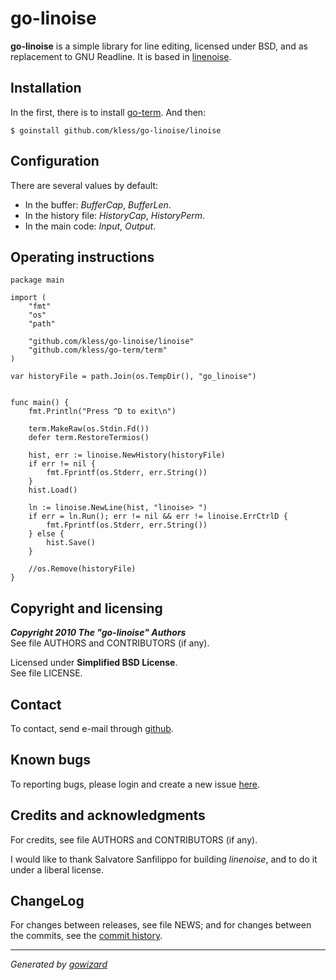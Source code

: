 go-linoise
==========

**go-linoise** is a simple library for line editing, licensed under BSD, and as
replacement to GNU Readline. It is based in [linenoise][4].


## Installation

In the first, there is to install [go-term][5]. And then:

	$ goinstall github.com/kless/go-linoise/linoise


## Configuration

There are several values by default:

+ In the buffer: *BufferCap*, *BufferLen*.
+ In the history file: *HistoryCap*, *HistoryPerm*.
+ In the main code: *Input*, *Output*.


## Operating instructions

	package main

	import (
		"fmt"
		"os"
		"path"

		"github.com/kless/go-linoise/linoise"
		"github.com/kless/go-term/term"
	)

	var historyFile = path.Join(os.TempDir(), "go_linoise")


	func main() {
		fmt.Println("Press ^D to exit\n")

		term.MakeRaw(os.Stdin.Fd())
		defer term.RestoreTermios()

		hist, err := linoise.NewHistory(historyFile)
		if err != nil {
			fmt.Fprintf(os.Stderr, err.String())
		}
		hist.Load()

		ln := linoise.NewLine(hist, "linoise> ")
		if err = ln.Run(); err != nil && err != linoise.ErrCtrlD {
			fmt.Fprintf(os.Stderr, err.String())
		} else {
			hist.Save()
		}

		//os.Remove(historyFile)
	}


## Copyright and licensing

***Copyright 2010  The "go-linoise" Authors***  
See file AUTHORS and CONTRIBUTORS (if any).

Licensed under **Simplified BSD License**.  
See file LICENSE.


## Contact

To contact, send e-mail through [github][1].


## Known bugs

To reporting bugs, please login and create a new issue [here][2].


## Credits and acknowledgments

For credits, see file AUTHORS and CONTRIBUTORS (if any).

I would like to thank Salvatore Sanfilippo for building *linenoise*, and to do it
under a liberal license.


## ChangeLog

For changes between releases, see file NEWS; and for changes between the commits,
see the [commit history][3].


* * *
*Generated by [gowizard](http://github.com/kless/gowizard)*


[1]: http://github.com/kless
[2]: http://github.com/kless/go-linoise/issues
[3]: http://github.com/kless/go-linoise/commits/master
[4]: http://github.com/antirez/linenoise
[5]: http://github.com/kless/go-term

